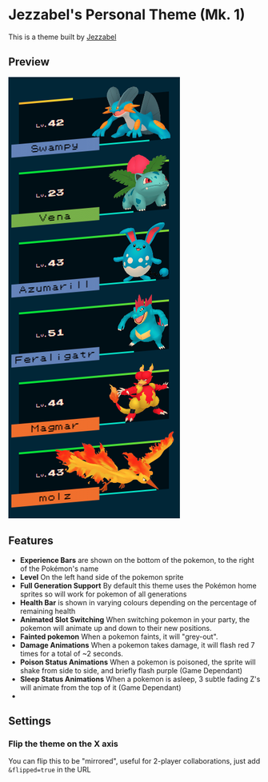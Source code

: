 # Jezzabel's Personal Theme (Mk. 1)
This is a theme built by [Jezzabel](https://twitter.com/ThatStreamerJez)

## Preview
![Preview of the Jezzabel's Personal theme](assets/preview.PNG)

## Features
 - **Experience Bars** are shown on the bottom of the pokemon, to the right of the Pokémon's name
 - **Level** On the left hand side of the pokemon sprite
 - **Full Generation Support** By default this theme uses the Pokémon home sprites so will work for pokemon of all generations
 - **Health Bar** is shown in varying colours depending on the percentage of remaining health
 - **Animated Slot Switching** When switching pokemon in your party, the pokemon will animate up and down to their new positions.
 - **Fainted pokemon** When a pokemon faints, it will "grey-out".
 - **Damage Animations** When a pokemon takes damage, it will flash red 7 times for a total of ~2 seconds.
 - **Poison Status Animations** When a pokemon is poisoned, the sprite will shake from side to side, and briefly flash purple (Game Dependant)
 - **Sleep Status Animations** When a pokemon is asleep, 3 subtle fading Z's will animate from the top of it (Game Dependant)
 -
## Settings

### Flip the theme on the X axis
You can flip this to be "mirrored", useful for 2-player collaborations, just add `&flipped=true` in the URL
